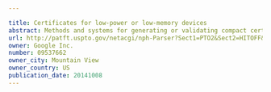 ```yaml
---

title: Certificates for low-power or low-memory devices
abstract: Methods and systems for generating or validating compact certificates include receiving a first format of the certificate. Moreover, obtain a signature for the certificate in the first format. For each field of the certificate decode the field to obtain a value for the field from the first format and encoding the value for the field into a second format. Decoding and encoding for each field is done incrementally in the same order of the fields as the first format. In other words, a next field is not decoded from the first format until the field is encoded in the second format. Furthermore, a security envelope is encoded using the signature in the first format and the fields.
url: http://patft.uspto.gov/netacgi/nph-Parser?Sect1=PTO2&Sect2=HITOFF&p=1&u=%2Fnetahtml%2FPTO%2Fsearch-adv.htm&r=1&f=G&l=50&d=PALL&S1=09537662&OS=09537662&RS=09537662
owner: Google Inc.
number: 09537662
owner_city: Mountain View
owner_country: US
publication_date: 20141008
---
```

